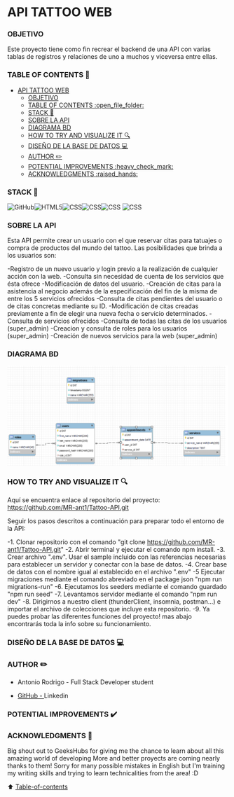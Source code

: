 # API TATTOO WEB

### OBJETIVO
Este proyecto tiene como fin recrear el backend de una API con varias tablas de registros y relaciones de uno a muchos y viceversa entre ellas.

### TABLE OF CONTENTS :open_file_folder: 
- [API TATTOO WEB](#api-tattoo-web)
    - [OBJETIVO](#objetivo)
    - [TABLE OF CONTENTS :open\_file\_folder:](#table-of-contents-open_file_folder)
    - [STACK :wrench:](#stack-wrench)
    - [SOBRE LA API](#sobre-la-api)
    - [DIAGRAMA BD](#diagrama-bd)
    - [HOW TO TRY AND VISUALIZE IT :mag:](#how-to-try-and-visualize-it-mag)
    - [DISEÑO DE LA BASE DE DATOS :computer:](#diseño-de-la-base-de-datos-computer)
    - [AUTHOR :pencil2:](#author-pencil2)
    - [POTENTIAL IMPROVEMENTS :heavy\_check\_mark:](#potential-improvements-heavy_check_mark)
    - [ACKNOWLEDGMENTS :raised\_hands:](#acknowledgments-raised_hands)

### STACK :wrench:
<img src="https://img.shields.io/badge/GitHub-100000?style=for-the-badge&logo=github&logoColor=white" alt="GitHub" /><img src="https://img.shields.io/badge/Node.js-43853D?style=for-the-badge&logo=node.js&logoColor=white" alt="HTML5" /><img src="https://img.shields.io/badge/TypeScript-007ACC?style=for-the-badge&logo=typescript&logoColor=white" alt="CSS" /><img src="https://img.shields.io/badge/Express.js-404D59?style=for-the-badge" alt="CSS"/><img src="https://img.shields.io/badge/MySQL-00000F?style=for-the-badge&logo=mysql&logoColor=white" alt="CSS" />
<img src="https://img.shields.io/badge/DOCKER-2020BF?style=for-the-badge&logo=docker&logoColor=white" alt="CSS" />

### SOBRE LA API

Esta API permite crear un usuario con el que reservar citas para tatuajes o compra de productos del mundo del tattoo. Las posibilidades que brinda a los usuarios son:

-Registro de un nuevo usuario y login previo a la realización de cualquier acción con la web.
-Consulta sin necesidad de cuenta de los servicios que ésta ofrece
-Modificación de datos del usuario.
-Creación de citas para la asistencia al negocio además de la especificación del fin de la misma de entre los 5 servicios ofrecidos
-Consulta de citas pendientes del usuario o de citas concretas mediante su ID.
-Modificación de citas creadas previamente a fin de elegir una nueva fecha o servicio determinados.
-Consulta de servicios ofrecidos
-Consulta de todas las citas de los usuarios (super_admin)
-Creacion y consulta de roles para los usuarios (super_admin)
-Creación de nuevos servicios para la web (super_admin)

### DIAGRAMA BD
![alt text](img/db_migrations.png)
### HOW TO TRY AND VISUALIZE IT :mag: 

Aquí se encuentra enlace al repositorio del proyecto:
https://github.com/MR-ant1/Tattoo-API.git

Seguir los pasos descritos a continuación para preparar todo el entorno de la API:

-1. Clonar repositorio con el comando "git clone https://github.com/MR-ant1/Tattoo-API.git"
-2. Abrir terminal y ejecutar el comando npm install.
-3. Crear archivo ".env". Usar el sample incluido con las referencias necesarias para establecer un servidor y conectar con la base de datos.
-4. Crear base de datos con el nombre igual al establecido en el archivo ".env"
-5 Ejecutar migraciones mediante el comando abreviado en el package json "npm run migrations-run"
-6. Ejecutamos los seeders mediante el comando guardado "npm run seed"
-7. Levantamos servidor mediante el comando "npm run dev"
-8. Dirigirnos a nuestro client (thunderClient, insomnia, postman...) e importar el archivo de colecciones que incluye esta repositorio.
-9. Ya puedes probar las diferentes funciones del proyecto! mas abajo encontrarás toda la info sobre su funcionamiento.



### DISEÑO DE LA BASE DE DATOS :computer:



### AUTHOR :pencil2:
- Antonio Rodrigo - Full Stack Developer student

- <a href="https://github.com/MR-ant1">GitHub - <a>Linkedin</a>

### POTENTIAL IMPROVEMENTS :heavy_check_mark: 



### ACKNOWLEDGMENTS :raised_hands:

Big shout out to GeeksHubs for giving me the chance to learn about all this amazing world of developing
More and better proyects are coming nearly thanks to them!
Sorry for many possible mistakes in English but I'm training my writing skills and trying to learn technicalities from the area! :D

[def]: #Acknowledgments-

:arrow_up: [Table-of-contents](#table-of-contents-open_file_folder)